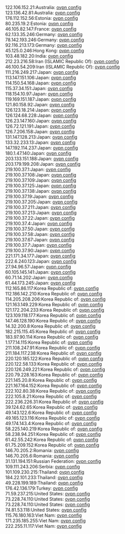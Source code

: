 122.106.152.21:Australia: [ovpn config](vpn/122_106_152_21.ovpn)  
123.136.42.81:Australia: [ovpn config](vpn/123_136_42_81.ovpn)  
176.112.152.56:Estonia: [ovpn config](vpn/176_112_152_56.ovpn)  
80.235.19.2:Estonia: [ovpn config](vpn/80_235_19_2.ovpn)  
46.105.82.147:France: [ovpn config](vpn/46_105_82_147.ovpn)  
62.133.35.246:Germany: [ovpn config](vpn/62_133_35_246.ovpn)  
78.142.193.246:Germany: [ovpn config](vpn/78_142_193_246.ovpn)  
92.116.213.173:Germany: [ovpn config](vpn/92_116_213_173.ovpn)  
45.125.0.246:Hong Kong: [ovpn config](vpn/45_125_0_246.ovpn)  
103.48.182.20:India: [ovpn config](vpn/103_48_182_20.ovpn)  
212.23.216.58:Iran (ISLAMIC Republic Of): [ovpn config](vpn/212_23_216_58.ovpn)  
46.100.54.209:Iran (ISLAMIC Republic Of): [ovpn config](vpn/46_100_54_209.ovpn)  
111.216.249.217:Japan: [ovpn config](vpn/111_216_249_217.ovpn)  
113.147.151.106:Japan: [ovpn config](vpn/113_147_151_106.ovpn)  
114.150.54.168:Japan: [ovpn config](vpn/114_150_54_168.ovpn)  
115.37.34.151:Japan: [ovpn config](vpn/115_37_34_151.ovpn)  
118.154.10.97:Japan: [ovpn config](vpn/118_154_10_97.ovpn)  
119.169.151.187:Japan: [ovpn config](vpn/119_169_151_187.ovpn)  
121.80.158.92:Japan: [ovpn config](vpn/121_80_158_92.ovpn)  
126.123.18.214:Japan: [ovpn config](vpn/126_123_18_214.ovpn)  
126.124.68.228:Japan: [ovpn config](vpn/126_124_68_228.ovpn)  
126.23.147.160:Japan: [ovpn config](vpn/126_23_147_160.ovpn)  
126.72.121.191:Japan: [ovpn config](vpn/126_72_121_191.ovpn)  
126.7.206.158:Japan: [ovpn config](vpn/126_7_206_158.ovpn)  
131.147.128.213:Japan: [ovpn config](vpn/131_147_128_213.ovpn)  
133.32.233.13:Japan: [ovpn config](vpn/133_32_233_13.ovpn)  
147.192.114.237:Japan: [ovpn config](vpn/147_192_114_237.ovpn)  
180.1.47.140:Japan: [ovpn config](vpn/180_1_47_140.ovpn)  
203.133.151.188:Japan: [ovpn config](vpn/203_133_151_188.ovpn)  
203.179.199.208:Japan: [ovpn config](vpn/203_179_199_208.ovpn)  
219.100.37.1:Japan: [ovpn config](vpn/219_100_37_1.ovpn)  
219.100.37.108:Japan: [ovpn config](vpn/219_100_37_108.ovpn)  
219.100.37.109:Japan: [ovpn config](vpn/219_100_37_109.ovpn)  
219.100.37.125:Japan: [ovpn config](vpn/219_100_37_125.ovpn)  
219.100.37.138:Japan: [ovpn config](vpn/219_100_37_138.ovpn)  
219.100.37.19:Japan: [ovpn config](vpn/219_100_37_19.ovpn)  
219.100.37.205:Japan: [ovpn config](vpn/219_100_37_205.ovpn)  
219.100.37.211:Japan: [ovpn config](vpn/219_100_37_211.ovpn)  
219.100.37.213:Japan: [ovpn config](vpn/219_100_37_213.ovpn)  
219.100.37.22:Japan: [ovpn config](vpn/219_100_37_22.ovpn)  
219.100.37.4:Japan: [ovpn config](vpn/219_100_37_4.ovpn)  
219.100.37.50:Japan: [ovpn config](vpn/219_100_37_50.ovpn)  
219.100.37.58:Japan: [ovpn config](vpn/219_100_37_58.ovpn)  
219.100.37.67:Japan: [ovpn config](vpn/219_100_37_67.ovpn)  
219.100.37.7:Japan: [ovpn config](vpn/219_100_37_7.ovpn)  
219.100.37.90:Japan: [ovpn config](vpn/219_100_37_90.ovpn)  
221.171.34.177:Japan: [ovpn config](vpn/221_171_34_177.ovpn)  
222.6.240.123:Japan: [ovpn config](vpn/222_6_240_123.ovpn)  
27.94.96.57:Japan: [ovpn config](vpn/27_94_96_57.ovpn)  
60.105.145.141:Japan: [ovpn config](vpn/60_105_145_141.ovpn)  
60.71.14.202:Japan: [ovpn config](vpn/60_71_14_202.ovpn)  
61.44.173.245:Japan: [ovpn config](vpn/61_44_173_245.ovpn)  
112.165.86.117:Korea Republic of: [ovpn config](vpn/112_165_86_117.ovpn)  
112.186.142.210:Korea Republic of: [ovpn config](vpn/112_186_142_210.ovpn)  
114.205.208.206:Korea Republic of: [ovpn config](vpn/114_205_208_206.ovpn)  
121.163.149.229:Korea Republic of: [ovpn config](vpn/121_163_149_229.ovpn)  
121.172.204.233:Korea Republic of: [ovpn config](vpn/121_172_204_233.ovpn)  
123.109.118.177:Korea Republic of: [ovpn config](vpn/123_109_118_177.ovpn)  
147.46.128.190:Korea Republic of: [ovpn config](vpn/147_46_128_190.ovpn)  
14.32.200.8:Korea Republic of: [ovpn config](vpn/14_32_200_8.ovpn)  
182.215.115.45:Korea Republic of: [ovpn config](vpn/182_215_115_45.ovpn)  
183.97.90.114:Korea Republic of: [ovpn config](vpn/183_97_90_114.ovpn)  
1.177.14.115:Korea Republic of: [ovpn config](vpn/1_177_14_115.ovpn)  
211.108.247.91:Korea Republic of: [ovpn config](vpn/211_108_247_91.ovpn)  
211.184.117.238:Korea Republic of: [ovpn config](vpn/211_184_117_238.ovpn)  
220.120.185.122:Korea Republic of: [ovpn config](vpn/220_120_185_122.ovpn)  
220.122.58.133:Korea Republic of: [ovpn config](vpn/220_122_58_133.ovpn)  
220.126.249.221:Korea Republic of: [ovpn config](vpn/220_126_249_221.ovpn)  
220.79.228.163:Korea Republic of: [ovpn config](vpn/220_79_228_163.ovpn)  
221.145.20.8:Korea Republic of: [ovpn config](vpn/221_145_20_8.ovpn)  
221.167.164.152:Korea Republic of: [ovpn config](vpn/221_167_164_152.ovpn)  
222.102.80.38:Korea Republic of: [ovpn config](vpn/222_102_80_38.ovpn)  
222.105.8.21:Korea Republic of: [ovpn config](vpn/222_105_8_21.ovpn)  
222.236.226.31:Korea Republic of: [ovpn config](vpn/222_236_226_31.ovpn)  
39.124.62.65:Korea Republic of: [ovpn config](vpn/39_124_62_65.ovpn)  
49.143.122.6:Korea Republic of: [ovpn config](vpn/49_143_122_6.ovpn)  
49.165.123.116:Korea Republic of: [ovpn config](vpn/49_165_123_116.ovpn)  
49.174.143.4:Korea Republic of: [ovpn config](vpn/49_174_143_4.ovpn)  
58.225.140.219:Korea Republic of: [ovpn config](vpn/58_225_140_219.ovpn)  
58.238.94.251:Korea Republic of: [ovpn config](vpn/58_238_94_251.ovpn)  
61.42.55.242:Korea Republic of: [ovpn config](vpn/61_42_55_242.ovpn)  
61.75.209.152:Korea Republic of: [ovpn config](vpn/61_75_209_152.ovpn)  
146.70.205.2:Romania: [ovpn config](vpn/146_70_205_2.ovpn)  
146.70.205.6:Romania: [ovpn config](vpn/146_70_205_6.ovpn)  
31.131.194.151:Russian Federation: [ovpn config](vpn/31_131_194_151.ovpn)  
109.111.243.206:Serbia: [ovpn config](vpn/109_111_243_206.ovpn)  
101.109.230.215:Thailand: [ovpn config](vpn/101_109_230_215.ovpn)  
184.22.101.233:Thailand: [ovpn config](vpn/184_22_101_233.ovpn)  
49.228.199.189:Thailand: [ovpn config](vpn/49_228_199_189.ovpn)  
176.42.136.179:Turkey: [ovpn config](vpn/176_42_136_179.ovpn)  
71.59.237.215:United States: [ovpn config](vpn/71_59_237_215.ovpn)  
73.228.74.110:United States: [ovpn config](vpn/73_228_74_110.ovpn)  
73.228.74.110:United States: [ovpn config](vpn/73_228_74_110.ovpn)  
74.81.53.118:United States: [ovpn config](vpn/74_81_53_118.ovpn)  
115.76.180.163:Viet Nam: [ovpn config](vpn/115_76_180_163.ovpn)  
171.235.185.255:Viet Nam: [ovpn config](vpn/171_235_185_255.ovpn)  
222.255.11.117:Viet Nam: [ovpn config](vpn/222_255_11_117.ovpn)  
